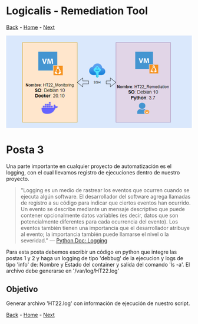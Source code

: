 # Logicalis - Remediation Tool

[Back](P2.md) - [Home](../README.md) - [Next](P4.md)

<p align="center">
  <img src="Infra.png" alt="Infraestructura Hackathon"/>
</p>

# Posta 3
Una parte importante en cualquier proyecto de automatización es el logging, con el cual llevamos registro de ejecuciones dentro de nuestro proyecto.

> "Logging es un medio de rastrear los eventos que ocurren cuando se ejecuta algún software. El desarrollador del software agrega llamadas de registro a su código para indicar que ciertos eventos han ocurrido. Un evento se describe mediante un mensaje descriptivo que puede contener opcionalmente datos variables (es decir, datos que son potencialmente diferentes para cada ocurrencia del evento). Los eventos también tienen una importancia que el desarrollador atribuye al evento; la importancia también puede llamarse el nivel o la severidad." — [Python Doc: Logging](https://docs.python.org/es/3/howto/logging.html)

Para esta posta debemos escribir un código en python que integre las postas 1 y 2 y haga un logging de tipo 'debbug' de la ejecucion y logs de tipo 'info' de: Nombre y Estado del container y salida del comando 'ls -a'.
El archivo debe generarse en '/var/log/HT22.log'

## Objetivo
Generar archivo 'HT22.log' con información de ejecución de nuestro script.


[Back](P2.md) - [Home](../README.md) - [Next](P4.md)
